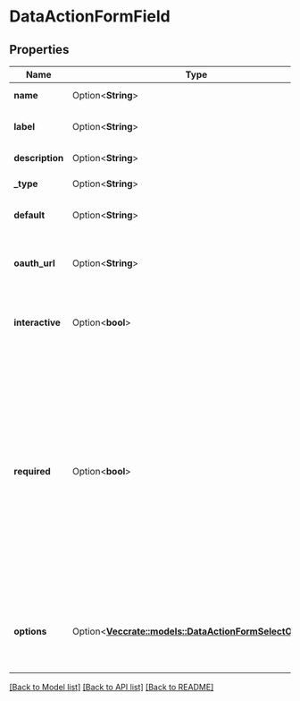 # DataActionFormField

## Properties

Name | Type | Description | Notes
------------ | ------------- | ------------- | -------------
**name** | Option<**String**> | Name | [optional][readonly]
**label** | Option<**String**> | Human-readable label | [optional][readonly]
**description** | Option<**String**> | Description of field | [optional][readonly]
**_type** | Option<**String**> | Type of field. | [optional][readonly]
**default** | Option<**String**> | Default value of the field. | [optional][readonly]
**oauth_url** | Option<**String**> | The URL for an oauth link, if type is 'oauth_link'. | [optional][readonly]
**interactive** | Option<**bool**> | Whether or not a field supports interactive forms. | [optional][readonly]
**required** | Option<**bool**> | Whether or not the field is required. This is a user-interface hint. A user interface displaying this form should not submit it without a value for this field. The action server must also perform this validation. | [optional][readonly]
**options** | Option<[**Vec<crate::models::DataActionFormSelectOption>**](DataActionFormSelectOption.md)> | If the form type is 'select', a list of options to be selected from. | [optional][readonly]

[[Back to Model list]](../README.md#documentation-for-models) [[Back to API list]](../README.md#documentation-for-api-endpoints) [[Back to README]](../README.md)


